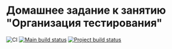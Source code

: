 # Домашнее задание к занятию "Организация тестирования"

![CI](https://github.com/pryanikkun/card-widget/actions/workflows/web.yml/badge.svg)
[![Main build status](https://ci.appveyor.com/api/projects/status/nmdu4akbi36wn5bp/branch/main?svg=true)](https://ci.appveyor.com/project/pryanikkun/card-widget/branch/main)
[![Project build status](https://ci.appveyor.com/api/projects/status/nmdu4akbi36wn5bp?svg=true)](https://ci.appveyor.com/project/pryanikkun/card-widget)
